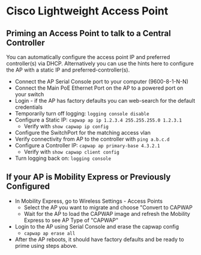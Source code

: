 # Cisco Lightweight Access Point

## Priming an Access Point to talk to a Central Controller

You can automatically configure the access point IP and preferred controller(s) via DHCP. 
Alternatively you can use the hints here to configure the AP with a static IP and preferred-controller(s).

* Connect the AP Serial Console port to your computer (9600-8-1-N-N)
* Connect the Main PoE Ethernet Port on the AP to a powered port on your switch
* Login - if the AP has factory defaults you can web-search for the default credentials
* Temporarily turn off logging: `logging console disable`
* Configure a Static IP: `capwap ap ip 1.2.3.4 255.255.255.0 1.2.3.1`
  * Verify with `show capwap ip config`
* Configure the SwitchPort for the matching access vlan
* Verify connectivity from AP to the controller with `ping a.b.c.d`
* Configure a Controller IP: `capwap ap primary-base 4.3.2.1`
  * Verify with `show capwap client config`
* Turn logging back on: `logging console` 

## If your AP is Mobility Express or Previously Configured

* In Mobility Express, go to Wireless Settings - Access Points
  * Select the AP you want to migrate and choose "Convert to CAPWAP
  * Wait for the AP to load the CAPWAP image and refresh the Mobility Express to see AP Type of "CAPWAP"
* Login to the AP using Serial Console and erase the capwap config
  * `capwap ap erase all`
* After the AP reboots, it should have factory defaults and be ready to prime using steps above.
